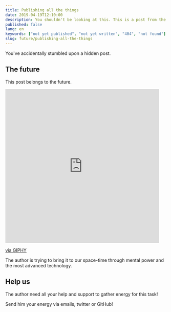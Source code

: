 ```yaml
---
title: Publishing all the things
date: 2019-04-19T12:10:00
description: You shouldn't be looking at this. This is a post from the future
published: false
lang: en
keywords: ["not yet published", "not yet written", "404", "not found"]
slug: future/publishing-all-the-things
---
```


You've accidentally stumbled upon a hidden post.

## The future

This post belongs to the future.

<iframe src="https://giphy.com/embed/3ohhwiSbK4IdpTIB0Y" width="480" height="480" frameBorder="0" class="giphy-embed" allowFullScreen></iframe><p><a href="https://giphy.com/gifs/time-endless-history-3ohhwiSbK4IdpTIB0Y">via GIPHY</a></p>


The author is trying to bring it to our space-time through mental power and the most advanced technology.

## Help us

The author need all your help and support to gather energy for this task!

Send him your energy via emails, twitter or GitHub!
